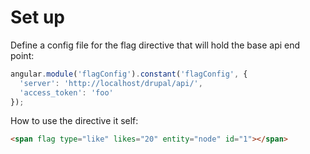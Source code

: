 # Set up

Define a config file for the flag directive that will hold the base api end 
point:

```javascript
angular.module('flagConfig').constant('flagConfig', {
  'server': 'http://localhost/drupal/api/',
  'access_token': 'foo'
});

```

How to use the directive it self:
```html
<span flag type="like" likes="20" entity="node" id="1"></span>
```
